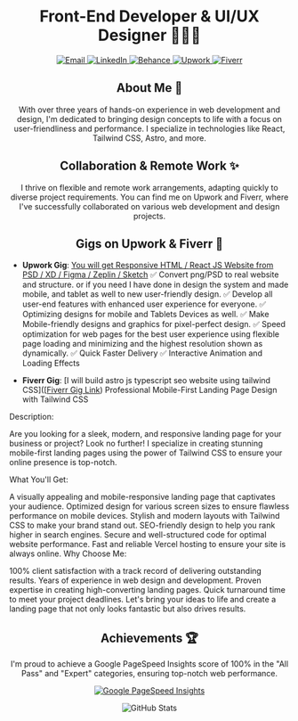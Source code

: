 <h1 align="center">Front-End Developer & UI/UX Designer 👨‍💻🎨</h1>

<p align="center">
  <a href="mailto:contact.niroyan@gmail.com">
    <img src="https://img.shields.io/badge/Email-%23DD0031.svg?style=for-the-badge" alt="Email">
  </a>
  <a href="https://www.linkedin.com/in/yourprofile">
    <img src="https://img.shields.io/badge/LinkedIn-%230A66C2.svg?style=for-the-badge" alt="LinkedIn">
  </a>
  <a href="https://www.behance.net/yanniro">
    <img src="https://img.shields.io/badge/Behance-%23056FF4.svg?style=for-the-badge" alt="Behance">
  </a>
  <a href="https://www.upwork.com/freelancers/~0141eb9496d015859b">
    <img src="https://img.shields.io/badge/Upwork-%2301AABD.svg?style=for-the-badge" alt="Upwork">
  </a>
  <a href="https://www.fiverr.com/n12oyan">
    <img src="https://img.shields.io/badge/Fiverr-%23FB687D.svg?style=for-the-badge" alt="Fiverr">
  </a>
</p>

<h2 align="center">About Me 🚀</h2>

<p align="center">With over three years of hands-on experience in web development and design, I'm dedicated to bringing design concepts to life with a focus on user-friendliness and performance. I specialize in technologies like React, Tailwind CSS, Astro, and more.</p>

<h2 align="center">Collaboration & Remote Work ✨</h2>

<p align="center">I thrive on flexible and remote work arrangements, adapting quickly to diverse project requirements. You can find me on Upwork and Fiverr, where I've successfully collaborated on various web development and design projects.</p>

<h2 align="center">Gigs on Upwork & Fiverr 💼</h2>

- **Upwork Gig**: [You will get Responsive HTML / React JS Website from PSD / XD / Figma / Zeplin / Sketch](https://www.upwork.com/services/product/development-it-responsive-html-react-js-website-from-psd-xd-figma-zeplin-sketch-1616285697008177152?ref=project_share)
✅ Convert png/PSD to real website and structure. or if you need I have done in design the system and made mobile, and tablet as well to new user-friendly design.
✅ Develop all user-end features with enhanced user experience for everyone.
✅ Optimizing designs for mobile and Tablets Devices as well.
✅ Make Mobile-friendly designs and graphics for pixel-perfect design.
✅ Speed optimization for web pages for the best user experience using flexible page loading and minimizing and the highest resolution shown as dynamically.
✅ Quick Faster Delivery
✅ Interactive Animation and Loading Effects
  
- **Fiverr Gig**: [I will build astro js typescript seo website using tailwind CSS]([[Fiverr Gig Link](https://www.fiverr.com/s/EVrZLd))
Professional Mobile-First Landing Page Design with Tailwind CSS

Description:

Are you looking for a sleek, modern, and responsive landing page for your business or project? Look no further! I specialize in creating stunning mobile-first landing pages using the power of Tailwind CSS to ensure your online presence is top-notch.

What You'll Get:

A visually appealing and mobile-responsive landing page that captivates your audience.
Optimized design for various screen sizes to ensure flawless performance on mobile devices.
Stylish and modern layouts with Tailwind CSS to make your brand stand out.
SEO-friendly design to help you rank higher in search engines.
Secure and well-structured code for optimal website performance.
Fast and reliable Vercel hosting to ensure your site is always online.
Why Choose Me:

100% client satisfaction with a track record of delivering outstanding results.
Years of experience in web design and development.
Proven expertise in creating high-converting landing pages.
Quick turnaround time to meet your project deadlines.
Let's bring your ideas to life and create a landing page that not only looks fantastic but also drives results.

<h2 align="center">Achievements 🏆</h2>

<p align="center">I'm proud to achieve a Google PageSpeed Insights score of 100% in the "All Pass" and "Expert" categories, ensuring top-notch web performance.</p>

<p align="center">
  <a href="https://developers.google.com/speed/pagespeed/insights/?url=your-website-url">
    <img src="https://img.shields.io/badge/PageSpeed-100%25-brightgreen?style=for-the-badge" alt="Google PageSpeed Insights">
  </a>
</p>

<p align="center">
  <img src="https://github-readme-stats.vercel.app/api?username=yanniro2&show_icons=true&count_private=true" alt="GitHub Stats">
</p>
